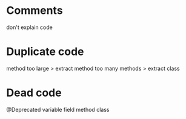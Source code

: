 # Comments
don't explain code

# Duplicate code
method too large > extract method
too many methods > extract class

# Dead code
@Deprecated
variable
field
method 
class

